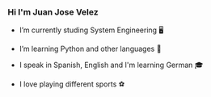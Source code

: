### Hi I'm Juan Jose Velez



- I’m currently studing System Engineering 🖥 

- I’m learning Python and other languages 🤔 

- I speak in Spanish, English and I'm learning German 🎓 

- I love playing different sports ⚽️ 
